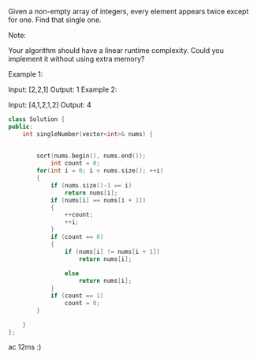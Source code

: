 Given a non-empty array of integers, every element appears twice except for one. Find that single one.

Note:

Your algorithm should have a linear runtime complexity. Could you implement it without using extra memory?

Example 1:

Input: [2,2,1]
Output: 1
Example 2:

Input: [4,1,2,1,2]
Output: 4

```cpp
class Solution {
public:
    int singleNumber(vector<int>& nums) {
        
	
		sort(nums.begin(), nums.end());
			int count = 0;
		for(int i = 0; i < nums.size(); ++i)
		{
			if (nums.size()-1 == i)
				return nums[i];
			if (nums[i] == nums[i + 1])
			{
				++count;
				++i;
			}
			if (count == 0)
			{
				if (nums[i] != nums[i + 1])
					return nums[i];
				
				else
					return nums[i];
			}
			if (count == 1)
				count = 0;
		}

    }
};
``` 

ac 12ms :)